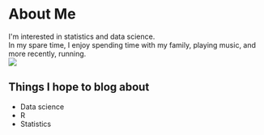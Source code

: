 # About Me  
I'm interested in statistics and data science.  
In my spare time, I enjoy spending time with my family, playing music, and more recently, running.  
![](C:/Users/luker/OneDrive/Pictures/Various/image000000.jpg)  


## Things I hope to blog about  
* Data science  
* R  
* Statistics  
